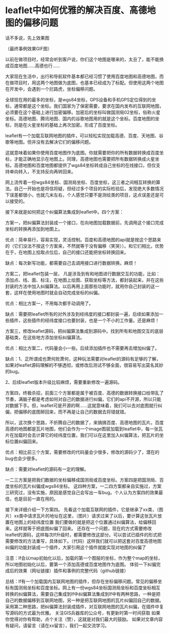 # leaflet中如何优雅的解决百度、高德地图的偏移问题

话不多说，先上效果图

（最终事例效果GIF图）



以前在做项目时，经常会听到客户说，你们这个地图是哪来的，太丑了，能不能换成百度地图……高德也行……

大家现在生活中，出行和导航软件基本都已经习惯了使用百度地图和高德地图，而在做项目时，用这两个地图做为底图，也基本已经成为了标配。但使用这两个地图在开发中，会遇到一个拦路虎，坐标偏移问题。

全球现在用的最多的坐标，是wgs84坐标，GPS设备和手机GPS定位得到的坐标，通常都是这个坐标。我们国家为了保密需要，要求在国内发布的互联网地图，必须要在这个基础上进行加密偏移。加密后的坐标叫做国测局02坐标，俗称火星坐标。高德地图、腾讯地图、国内的谷歌地图用的就是这个坐标。百度地图的坐标，则是在火星坐标的基础上再次加密。形成了百度坐标。



leaflet有一个加载互联网地图的插件，可以轻松实现加载高德、百度、天地图、谷歌等地图。但并没有去解决它们的偏移问题。

这就意味着如果你使用百度地图作为底图。你就需要把你的所有数据转换成百度坐标，才能正确地显示在地图上。同理，高德地图也需要把所有数据转换成火星坐标。高德地图和百度地图都提供了wgs84坐标转成自己坐标的在线接口，但仅支持单向转入，不支持反向再转回来。

网上流传着一份wgs84坐标、国测局坐标、百度坐标，这三者之间相互转换的算法。自己一开始也是将信将疑，但经过多个项目的实际检验后，发现绝大多数情况下误差都很小，也就几米左右，个人感觉只要不是测绘类的项目，这点误差还是可以接受的。

接下来就是如何把这个纠偏算法集成到leaflet中。四个方案：

方案一，把纠偏算法封装成一个接口，在向地图加载数据前，先调用这个接口完成坐标的转换再添加到地图上。

优点：简单易行，容易实现，灵活控制。百度和高德地图的api就是按这个思路来的（它们没法不按这个方案来，不然就等于没有偏移（笑哭））。和它们相比，优势在于，在地图上拾取点位后，自己的接口还能把坐标转换回来。

缺点：每次新写功能，都需要自己去调用接口进行数据转换。麻烦！



方案二，把leaflet包装一层， 凡是涉及到有和地图进行数据交互的功能，比如：添加点、线、面、标注，在地图上绘图、获取坐标等方法，都封装起来，并在这些封装的方法中加入纠偏算法。以后再用上面那些功能时，就用你自己封装的这一套，这样在使用地图时就会自动完成坐标的纠偏。

优点：相比方案一，不用每次都手动调用了。

缺点：需要把leaflet所有的对外涉及到经纬度的接口都封装一遍，后续如果添加一些插件，这些插件的经纬度接口也要封装，也是一个不小的工作量。还是麻烦！



方案三，修改leaflet源码，把纠偏算法集成到源码中。找到所有和地图交互的底层基础类，在这些地方添加坐标纠偏算法。

优点：相比方案二，代码量会小一些。后续添加插件也不需要再去增加纠偏了。

缺点：1、正所谓成也萧何败萧何，这种玩法需要对leaflet的源码有足够的了解，如果对leaflet源码理解的不够透彻，或修改后测试不够全面，很容易写出莫名其妙的bug。

2、后续leaflet版本升级比较麻烦，需要重新修改一遍源码。



方案四，终极杀招，前面三个方案都是属于被百度、高德的数据转换接口给带乱了节奏，满脑子都是考虑如何对自己的数据进行纠偏，它们的api不开源，所以只能对数据下手。但，leaflet可是开源的啊……这就意味着，我们可以去对底图就行纠偏，把偏移的底图掰回来，而不再是让自己的数据去将错就错。

所以，这次换个思路，不折腾自己的数据了，来搞搞百度、高德地图的瓦片。百度高德的地图都是瓦片地图，他们会作为一个image图层加载到leaflet中，每一张瓦片在加载时会去计算它的经纬度位置，我们可以在这里加入纠偏算法，把瓦片的坐标位置纠偏回来。

优点：相比前三个方案，需要修改的代码量会少很多，修改的源码少了，潜在的bug也会少很多。

缺点：需要对leaflet的源码有一定的理解。

一二三方案是把我们数据的坐标偏移成国测局或百度坐标。方案四是把国测局、百度坐标的瓦片纠偏成wgs84坐标。
这四种方案，一二四方案都亲自实施过，方案三研究过，没有实施，原因是感觉自己会写出一车bug。个人认为方案四的效果最佳，也是目前一直在用的。

接下来详细介绍一下方案四。
先看这个加载互联网的插件，它是继承了xx类，（图片）xx类中请求瓦片的地址在这里，（图片）请求过来了以后，要计算这张瓦片放置在地图上的经纬度位置
我们要做的就是把这个位置通过纠偏算法，给偏移回来。这样就等于把底图纠偏了回来。
还存在一个问题，现在的方式需要修改leaflet的源码，这样每次lf升级时，都需要修改这部分。可以尝试已插件的形式把需要修改的方法重写，具体如下。（代码）这样我们就可以把这套对百度高德地图纠偏的功能封装成一个插件，大家引用这个插件就能实现对地图的纠偏了

注意：lf会以map初始化以后，加载的第一个图层的坐标，作为整个map的坐标，所以地图初始化以后，要第一个添加高德或百度地图作为底图。
体验一下纠偏完成后的效果（网址链接）插件和事例的完整代码（github链接）

总结：lf有一个加载国内互联网地图的插件，但存在坐标偏移问题。常见的偏移坐标有国测局坐标和百度坐标。网上有一份wgs84坐标国测局坐标和百度坐标相互转换的纠偏算法，需要自己集成到lf中纠偏算法集成到lf中有两种思路，一种是把自己的数据偏移到互联网地图，另一种是把互联网地图的瓦片纠偏回自己的数据。采用第二种思路，把纠偏算法封装成插件，对互联网地图的瓦片纠偏，在插件中复写源码的方式最为优雅。
关注GIS兵器库的公众号，有更新时第一时间获取
如果你觉得对你有帮助，点个关注（赞），这就是对我们最大的鼓励。
如果对文章内容有疑问，请留言（请在xx留言），我们一起交流学习。	